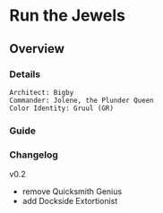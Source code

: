 # Run the Jewels
## Overview
### Details
```
Architect: Bigby
Commander: Jolene, the Plunder Queen
Color Identity: Gruul (GR)
```

### Guide

### Changelog
v0.2
- remove Quicksmith Genius
- add Dockside Extortionist